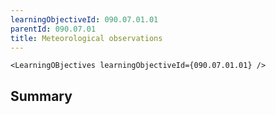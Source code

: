 ```yaml
---
learningObjectiveId: 090.07.01.01
parentId: 090.07.01
title: Meteorological observations
---
```


```tsx eval
<LearningOBjectives learningObjectiveId={090.07.01.01} />
```

## Summary
